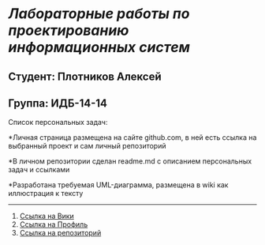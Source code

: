 # ***Лабораторные работы по проектированию информационных систем***
## Студент: Плотников Алексей
## Группа: ИДБ-14-14

Список персональных задач:

*Личная страница размещена на сайте github.com, в ней есть ссылка на выбранный проект и сам личный репозиторий

*В личном репозитории сделан readme.md с описанием персональных задач и ссылками

*Разработана требуемая UML-диаграмма, размещена в wiki как иллюстрация к тексту

***

1. <a href="https://github.com/maelstorm207/ripasetary/wiki">Ссылка на Вики</a><br>
2. <a href="https://github.com/maelstorm207">Ссылка на Профиль</a>
3. <a href="https://github.com/maelstorm207/ripasetary">Cсылка на репозиторий</a>
